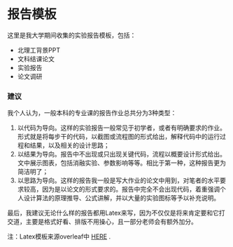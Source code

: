 # 报告模板

这里是我大学期间收集的实验报告模板，包括：

- 北理工背景PPT
- 文科结课论文
- 实验报告
- 论文调研

### 建议

我个人认为，一般本科的专业课的报告作业总共分为3种类型：

1. 以代码为导向。这样的实验报告一般常见于初学者，或者有明确要求的作业。形式就是将每步干的代码，以截图或流程图的形式给出，解释代码中的运行过程和结果，以及相关的设计思路；
2. 以结果为导向。报告中不出现或只出现关键代码，流程以概要设计形式给出。文中展示图表，包括消融实验、参数影响等等。相比于第一种，这种报告更为简洁明了；
3. 以思路为导向。这样的报告我一般是写大作业的论文中用到，对笔者的水平要求较高，因为是以论文的形式要求的。报告中完全不会出现代码，着重强调个人设计算法的原理推导、公式讲解，并以大量的实验图标等予以补充说明。

最后，我建议无论什么样的报告都用Latex来写，因为不仅仅是将来肯定要和它打交道，主要是格式好看、排版不用操心，且一部分老师会有额外加分。



注：Latex模板来源overleaf中 [HERE](https://www.overleaf.com/latex/templates/beijing-institute-of-technology-report-template/szxqnwxtbcrb) .

